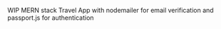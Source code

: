 WIP MERN stack Travel App with nodemailer for email verification and passport.js for authentication
